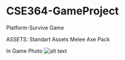 # CSE364-GameProject
 Platform-Survive Game
 
 ASSETS:
 Standart Assets
 Melee Axe Pack
 
 In Game Photo
![alt text](https://github.com/akincemtutal9/CSE364-GameProject/blob/main/Progress/Fight.jpg)

